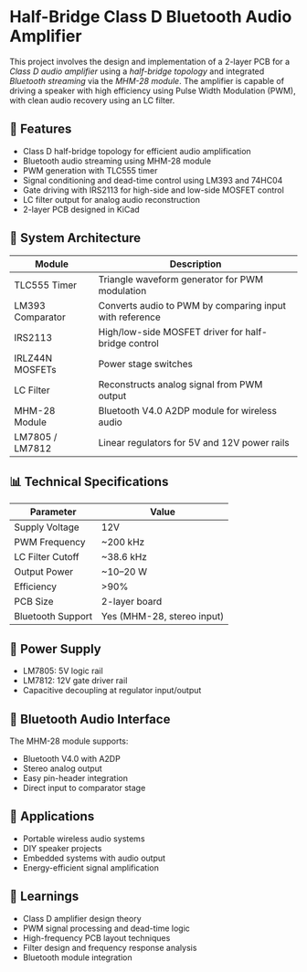# Half-Bridge Class D Bluetooth Audio Amplifier

This project involves the design and implementation of a 2-layer PCB for a *Class D audio amplifier* using a *half-bridge topology* and integrated *Bluetooth streaming* via the *MHM-28 module*. The amplifier is capable of driving a speaker with high efficiency using Pulse Width Modulation (PWM), with clean audio recovery using an LC filter.

## 🔧 Features

* Class D half-bridge topology for efficient audio amplification
* Bluetooth audio streaming using MHM-28 module
* PWM generation with TLC555 timer
* Signal conditioning and dead-time control using LM393 and 74HC04
* Gate driving with IRS2113 for high-side and low-side MOSFET control
* LC filter output for analog audio reconstruction
* 2-layer PCB designed in KiCad

## 📐 System Architecture

| Module           | Description                                             |
| ---------------- | ------------------------------------------------------- |
| TLC555 Timer     | Triangle waveform generator for PWM modulation          |
| LM393 Comparator | Converts audio to PWM by comparing input with reference |
| IRS2113          | High/low-side MOSFET driver for half-bridge control     |
| IRLZ44N MOSFETs  | Power stage switches                                    |
| LC Filter        | Reconstructs analog signal from PWM output              |
| MHM-28 Module    | Bluetooth V4.0 A2DP module for wireless audio           |
| LM7805 / LM7812  | Linear regulators for 5V and 12V power rails            |

## 📊 Technical Specifications

| Parameter         | Value                      |
| ----------------- | -------------------------- |
| Supply Voltage    | 12V                        |
| PWM Frequency     | \~200 kHz                  |
| LC Filter Cutoff  | \~38.6 kHz                 |
| Output Power      | \~10–20 W                  |
| Efficiency        | >90%                       |
| PCB Size          | 2-layer board              |
| Bluetooth Support | Yes (MHM-28, stereo input) |

## 🔋 Power Supply

* LM7805: 5V logic rail
* LM7812: 12V gate driver rail
* Capacitive decoupling at regulator input/output

## 📡 Bluetooth Audio Interface

The MHM-28 module supports:

* Bluetooth V4.0 with A2DP
* Stereo analog output
* Easy pin-header integration
* Direct input to comparator stage

## 🎯 Applications

* Portable wireless audio systems
* DIY speaker projects
* Embedded systems with audio output
* Energy-efficient signal amplification

## 🧠 Learnings

* Class D amplifier design theory
* PWM signal processing and dead-time logic
* High-frequency PCB layout techniques
* Filter design and frequency response analysis
* Bluetooth module integration

